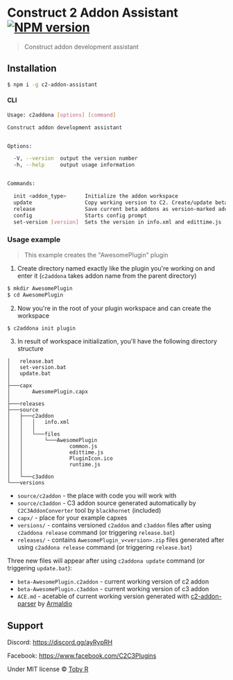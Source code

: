 # Construct 2 Addon Assistant [![NPM version][npm-image]][npm-url]
> Construct addon development assistant


## Installation

```sh
$ npm i -g c2-addon-assistant
```


#### **CLI**
```sh
Usage: c2addona [options] [command]

Construct addon development assistant


Options:

  -V, --version  output the version number
  -h, --help     output usage information


Commands:

  init <addon_type>      Initialize the addon workspace
  update                 Copy working version to C2. Create/update beta *.c2addon and *.c3addon. Create/update ACE.md.
  release                Save current beta addons as version-marked addons and creates release zip file.
  config                 Starts config prompt
  set-version [version]  Sets the version in info.xml and edittime.js
```

### Usage example
> This example creates the "AwesomePlugin" plugin
1. Create directory named exactly like the plugin you're working on and enter it (`c2addona` takes addon name from the parent directory)
```sh
$ mkdir AwesomePlugin
$ cd AwesomePlugin
```
2. Now you're in the root of your plugin workspace and can create the workspace
```sh
$ c2addona init plugin
```
3. In result of workspace initialization, you'll have the following directory structure
```
│   release.bat
│   set-version.bat
│   update.bat
│
├───capx
│       AwesomePlugin.capx
│
├───releases
├───source
│   ├───c2addon
│   │   │   info.xml
│   │   │
│   │   └───files
│   │       └───AwesomePlugin
│   │               common.js
│   │               edittime.js
│   │               PluginIcon.ico
│   │               runtime.js
│   │
│   └───c3addon
└───versions
```
- `source/c2addon` - the place with code you will work with
- `source/c3addon` - C3 addon source generated automatically by `C2C3AddonConverter` tool by `blackhornet` (included)
- `capx/` - place for your example capxes
- `versions/` - contains versioned `c2addon` and `c3addon` files after using `c2addona release` command (or triggering `release.bat`)
- `releases/` - contains `AwesomePlugin_v<version>.zip` files generated after using `c2addona release` command (or triggering `release.bat`)

Three new files will appear after using `c2addona update` command (or triggering `update.bat`):
- `beta-AwesomePlugin.c2addon` - current working version of c2 addon
- `beta-AwesomePlugin.c3addon` - current working version of c3 addon
- `ACE.md` - acetable of current working version generated with [c2-addon-parser](https://github.com/armaldio/c2-addon-parser) by [Armaldio](https://armaldio.xyz)

## Support
Discord: https://discord.gg/ayRypRH

Facebook: https://www.facebook.com/C2C3Plugins

Under MIT license © [Toby R](http://www.neexeen.com)


[npm-image]: https://badge.fury.io/js/c2-addon-assistant.svg
[npm-url]: https://npmjs.org/package/c2-addon-assistant
